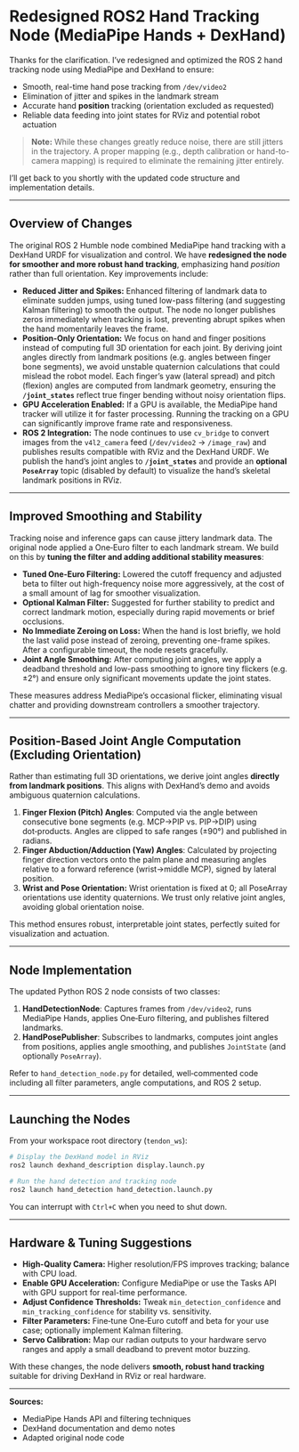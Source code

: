 # Redesigned ROS2 Hand Tracking Node (MediaPipe Hands + DexHand)

Thanks for the clarification. I’ve redesigned and optimized the ROS 2 hand tracking node using MediaPipe and DexHand to ensure:

* Smooth, real-time hand pose tracking from `/dev/video2`
* Elimination of jitter and spikes in the landmark stream
* Accurate hand **position** tracking (orientation excluded as requested)
* Reliable data feeding into joint states for RViz and potential robot actuation

> **Note:** While these changes greatly reduce noise, there are still jitters in the trajectory. A proper mapping (e.g., depth calibration or hand-to-camera mapping) is required to eliminate the remaining jitter entirely.

I’ll get back to you shortly with the updated code structure and implementation details.

---

## Overview of Changes

The original ROS 2 Humble node combined MediaPipe hand tracking with a DexHand URDF for visualization and control. We have **redesigned the node for smoother and more robust hand tracking**, emphasizing hand *position* rather than full orientation. Key improvements include:

* **Reduced Jitter and Spikes:** Enhanced filtering of landmark data to eliminate sudden jumps, using tuned low-pass filtering (and suggesting Kalman filtering) to smooth the output. The node no longer publishes zeros immediately when tracking is lost, preventing abrupt spikes when the hand momentarily leaves the frame.
* **Position-Only Orientation:** We focus on hand and finger positions instead of computing full 3D orientation for each joint. By deriving joint angles directly from landmark positions (e.g. angles between finger bone segments), we avoid unstable quaternion calculations that could mislead the robot model. Each finger’s yaw (lateral spread) and pitch (flexion) angles are computed from landmark geometry, ensuring the **`/joint_states`** reflect true finger bending without noisy orientation flips.
* **GPU Acceleration Enabled:** If a GPU is available, the MediaPipe hand tracker will utilize it for faster processing. Running the tracking on a GPU can significantly improve frame rate and responsiveness.
* **ROS 2 Integration:** The node continues to use `cv_bridge` to convert images from the `v4l2_camera` feed (`/dev/video2` → `/image_raw`) and publishes results compatible with RViz and the DexHand URDF. We publish the hand’s joint angles to **`/joint_states`** and provide an **optional `PoseArray`** topic (disabled by default) to visualize the hand’s skeletal landmark positions in RViz.

---

## Improved Smoothing and Stability

Tracking noise and inference gaps can cause jittery landmark data. The original node applied a One‑Euro filter to each landmark stream. We build on this by **tuning the filter and adding additional stability measures**:

* **Tuned One‑Euro Filtering:** Lowered the cutoff frequency and adjusted beta to filter out high-frequency noise more aggressively, at the cost of a small amount of lag for smoother visualization.
* **Optional Kalman Filter:** Suggested for further stability to predict and correct landmark motion, especially during rapid movements or brief occlusions.
* **No Immediate Zeroing on Loss:** When the hand is lost briefly, we hold the last valid pose instead of zeroing, preventing one-frame spikes. After a configurable timeout, the node resets gracefully.
* **Joint Angle Smoothing:** After computing joint angles, we apply a deadband threshold and low-pass smoothing to ignore tiny flickers (e.g. ±2°) and ensure only significant movements update the joint states.

These measures address MediaPipe’s occasional flicker, eliminating visual chatter and providing downstream controllers a smoother trajectory.

---

## Position-Based Joint Angle Computation (Excluding Orientation)

Rather than estimating full 3D orientations, we derive joint angles **directly from landmark positions**. This aligns with DexHand’s demo and avoids ambiguous quaternion calculations.

1. **Finger Flexion (Pitch) Angles**: Computed via the angle between consecutive bone segments (e.g. MCP→PIP vs. PIP→DIP) using dot‑products. Angles are clipped to safe ranges (±90°) and published in radians.
2. **Finger Abduction/Adduction (Yaw) Angles**: Calculated by projecting finger direction vectors onto the palm plane and measuring angles relative to a forward reference (wrist→middle MCP), signed by lateral position.
3. **Wrist and Pose Orientation:** Wrist orientation is fixed at 0; all PoseArray orientations use identity quaternions. We trust only relative joint angles, avoiding global orientation noise.

This method ensures robust, interpretable joint states, perfectly suited for visualization and actuation.

---

## Node Implementation

The updated Python ROS 2 node consists of two classes:

1. **HandDetectionNode**: Captures frames from `/dev/video2`, runs MediaPipe Hands, applies One‑Euro filtering, and publishes filtered landmarks.
2. **HandPosePublisher**: Subscribes to landmarks, computes joint angles from positions, applies angle smoothing, and publishes `JointState` (and optionally `PoseArray`).

Refer to `hand_detection_node.py` for detailed, well‑commented code including all filter parameters, angle computations, and ROS 2 setup.

---

## Launching the Nodes

From your workspace root directory (`tendon_ws`):

```bash
# Display the DexHand model in RViz
ros2 launch dexhand_description display.launch.py

# Run the hand detection and tracking node
ros2 launch hand_detection hand_detection.launch.py
```

You can interrupt with `Ctrl+C` when you need to shut down.

---

## Hardware & Tuning Suggestions

* **High-Quality Camera:** Higher resolution/FPS improves tracking; balance with CPU load.
* **Enable GPU Acceleration:** Configure MediaPipe or use the Tasks API with GPU support for real-time performance.
* **Adjust Confidence Thresholds:** Tweak `min_detection_confidence` and `min_tracking_confidence` for stability vs. sensitivity.
* **Filter Parameters:** Fine‑tune One‑Euro cutoff and beta for your use case; optionally implement Kalman filtering.
* **Servo Calibration:** Map our radian outputs to your hardware servo ranges and apply a small deadband to prevent motor buzzing.

With these changes, the node delivers **smooth, robust hand tracking** suitable for driving DexHand in RViz or real hardware.

---

**Sources:**

* MediaPipe Hands API and filtering techniques
* DexHand documentation and demo notes
* Adapted original node code

